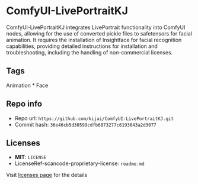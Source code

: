 # ComfyUI-LivePortraitKJ
ComfyUI-LivePortraitKJ integrates LivePortrait functionality into ComfyUI nodes, allowing for the use of converted pickle files to safetensors for facial animation. It requires the installation of Insightface for facial recognition capabilities, providing detailed instructions for installation and troubleshooting, including the handling of non-commercial licenses.

## Tags
Animation * Face

## Repo info
- Repo url: `https://github.com/kijai/ComfyUI-LivePortraitKJ.git`
- Commit hash: `36e46cb5d30599cdfb6873277c6193643a2d3077`

## Licenses
- **MIT**: `LICENSE`
- LicenseRef-scancode-proprietary-license: `readme.md`

Visit [licenses page](licenses.md) for the details
